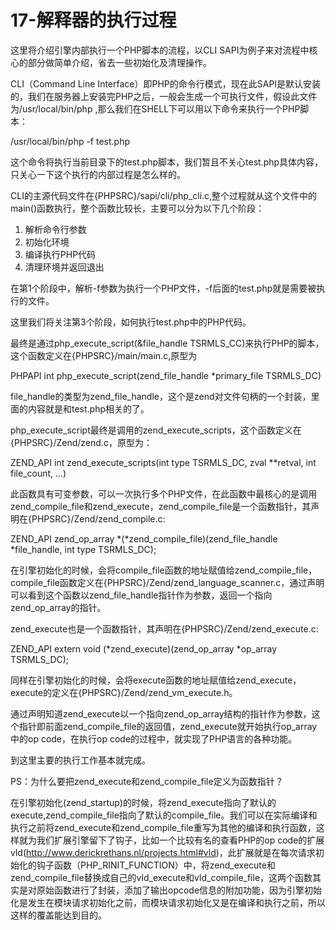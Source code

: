 # 17-解释器的执行过程
这里将介绍引擎内部执行一个PHP脚本的流程，以CLI SAPI为例子来对流程中核心的部分做简单介绍，省去一些初始化及清理操作。

CLI（Command Line Interface）即PHP的命令行模式，现在此SAPI是默认安装的，我们在服务器上安装完PHP之后，一般会生成一个可执行文件，假设此文件为/usr/local/bin/php ,那么我们在SHELL下可以用以下命令来执行一个PHP脚本：

/usr/local/bin/php -f test.php

这个命令将执行当前目录下的test.php脚本，我们暂且不关心test.php具体内容，只关心一下这个执行的内部过程是怎么样的。

CLI的主源代码文件在{PHPSRC}/sapi/cli/php_cli.c,整个过程就从这个文件中的 main()函数执行，整个函数比较长，主要可以分为以下几个阶段：

1. 解析命令行参数
2. 初始化环境
3. 编译执行PHP代码
4. 清理环境并返回退出

在第1个阶段中，解析-f参数为执行一个PHP文件，-f后面的test.php就是需要被执行的文件。

这里我们将关注第3个阶段，如何执行test.php中的PHP代码。

最终是通过php_execute_script(&file_handle TSRMLS_CC)来执行PHP的脚本，这个函数定义在{PHPSRC}/main/main.c,原型为

PHPAPI int php_execute_script(zend_file_handle *primary_file TSRMLS_DC)  

file_handle的类型为zend_file_handle，这个是zend对文件句柄的一个封装，里面的内容就是和test.php相关的了。

php_execute_script最终是调用的zend_execute_scripts，这个函数定义在{PHPSRC}/Zend/zend.c，原型为：

ZEND_API int zend_execute_scripts(int type TSRMLS_DC, zval **retval, int file_count, ...)  

此函数具有可变参数，可以一次执行多个PHP文件，在此函数中最核心的是调用zend_compile_file和zend_execute，zend_compile_file是一个函数指针，其声明在{PHPSRC}/Zend/zend_compile.c:

ZEND_API zend_op_array *(*zend_compile_file)(zend_file_handle *file_handle, int type TSRMLS_DC);  

 在引擎初始化的时候，会将compile_file函数的地址赋值给zend_compile_file，compile_file函数定义在{PHPSRC}/Zend/zend_language_scanner.c，通过声明可以看到这个函数以zend_file_handle指针作为参数，返回一个指向zend_op_array的指针。

zend_execute也是一个函数指针，其声明在{PHPSRC}/Zend/zend_execute.c:

ZEND_API extern void (*zend_execute)(zend_op_array *op_array TSRMLS_DC);  

  同样在引擎初始化的时候，会将execute函数的地址赋值给zend_execute，execute的定义在{PHPSRC}/Zend/zend_vm_execute.h。

通过声明知道zend_execute以一个指向zend_op_array结构的指针作为参数，这个指针即前面zend_compile_file的返回值，zend_execute就开始执行op_array中的op code，在执行op code的过程中，就实现了PHP语言的各种功能。

到这里主要的执行工作基本就完成。

PS：为什么要把zend_execute和zend_compile_file定义为函数指针？

在引擎初始化(zend_startup)的时候，将zend_execute指向了默认的execute,zend_compile_file指向了默认的compile_file。我们可以在实际编译和执行之前将zend_execute和zend_compile_file重写为其他的编译和执行函数，这样就为我们扩展引擎留下了钩子，比如一个比较有名的查看PHP的op code的扩展vld(http://www.derickrethans.nl/projects.html#vld)，此扩展就是在每次请求初始化的钩子函数（PHP_RINIT_FUNCTION）中，将zend_execute和zend_compile_file替换成自己的vld_execute和vld_compile_file，这两个函数其实是对原始函数进行了封装，添加了输出opcode信息的附加功能，因为引擎初始化是发生在模块请求初始化之前，而模块请求初始化又是在编译和执行之前，所以这样的覆盖能达到目的。
